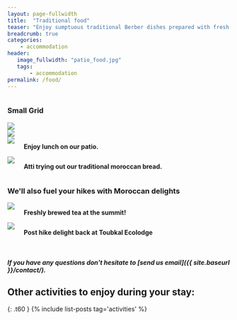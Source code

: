 ```yaml
---
layout: page-fullwidth
title:  "Traditional food"
teaser: "Enjoy sumptuous traditional Berber dishes prepared with fresh ingredients sourced from local farmers and local markets which will leave your palate satisfied."
breadcrumb: true
categories:
    - accommodation
header:
   image_fullwidth: "patio_food.jpg"
   tags:
       - accommodation
permalink: /food/
---
```


<div class="show-for-small">
<div class="row">
    <div class="small-12 columns">
<h3>Small Grid</h3>
        </div><!-- /.small-12.columns -->
    </div>
<div class="row">
  <div class="small-6 columns">
      <img src="http://placehold.it/470x264/6b6351/e1dcd7&amp;text=2+Columns">
  </div>
  <div class="small-6 columns">
      <img src="http://placehold.it/470x264/e05a10/e1e75e&amp;text=2+Columns">
  </div>
</div>
</div>
<div class="show-for-large-up">
    <div class="row">
        <div class="small-12 columns">
            <!-- <h3>Dinner with a view</h3> -->
        </div><!-- /.small-12.columns -->
    </div>

<div class="row">
  <div class="large-6 columns">
      <img  src="{{site.urlimg}}patio_food.jpg">
      <p> <strong>Enjoy lunch on our patio.</strong></p>
  </div>
  <div class="large-6 columns">
      <img  src="{{site.urlimg}}bread.jpeg">
      <p> <strong>Atti trying out our traditional moroccan bread.</strong></p>
  </div>
</div>

<div class="row">
    <div class="small-12 columns">
        <h3>We'll also fuel your hikes with Moroccan delights</h3>
        <br>
    </div><!-- /.small-12.columns -->
</div>

<div class="row">
  <div class="large-6 columns">
      <img src="{{site.urlimg}}mountain_tea.jpeg">
      <p> <strong>Freshly brewed tea at the summit!</strong></p>
  </div>
  <div class="large-6 columns">
      <img src="{{site.urlimg}}food2.jpeg">
      <p> <strong>Post hike delight back at Toubkal Ecolodge</strong></p>
  </div>
  <!-- <div class="large-4 columns">
      <img src="{{site.urlimg}}mountain_teamaking.jpeg">
  </div> -->
</div>



<!-- ![Example dinner]({{site.urlimg }}/double_room.jpg){:class="img-responsive"} -->
<br>
</div>

##### If you have any questions don't hesitate to [send us email]({{ site.baseurl }}/contact/).

## Other activities to enjoy during your stay:
{: .t60 }
{% include list-posts tag='activities' %}
